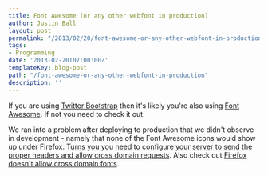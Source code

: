 ```yaml
---
title: Font Awesome (or any other webfont in production)
author: Justin Ball
layout: post
permalink: "/2013/02/20/font-awesome-or-any-other-webfont-in-production/"
tags:
- Programming
date: '2013-02-20T07:00:00Z'
templateKey: blog-post
path: "/font-awesome-or-any-other-webfont-in-production"
description: ''
---
```


If you are using [Twitter Bootstrap][1] then it's likely you're also using [Font Awesome][2]. If not you need to check it out.

 [1]: http://twitter.github.com/bootstrap/
 [2]: http://fortawesome.github.com/Font-Awesome/

We ran into a problem after deploying to production that we didn't observe in development - namely that none of the Font Awesome icons would show up under Firefox. [Turns you you need to configure your server to send the proper headers and allow cross domain requests][3]. Also check out [Firefox doesn't allow cross domain fonts][4].

 [3]: http://serverfault.com/questions/186965/how-can-i-make-nginx-support-font-face-formats-and-allow-access-control-allow-o
 [4]: http://www.red-team-design.com/firefox-doesnt-allow-cross-domain-fonts-by-default
